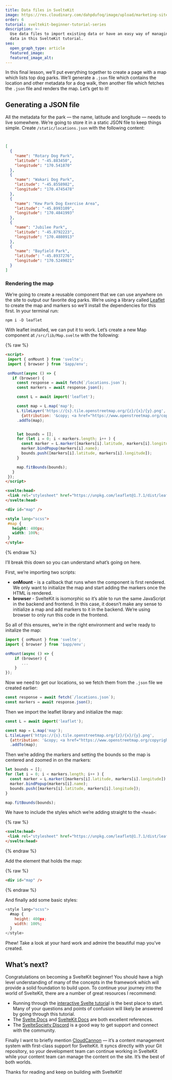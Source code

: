 ```yaml
---
title: Data files in SvelteKit
image: https://res.cloudinary.com/dahpdufoq/image/upload/marketing-site/tutorial-sveltekit.png
order: 6
tutorial: sveltekit-beginner-tutorial-series
description: >-
  Use data files to import existing data or have an easy way of managing global
  data in this SvelteKit tutorial.
seo:
  open_graph_type: article
  featured_image:
  featured_image_alt:
---
```


In this final lesson, we’ll put everything together to create a page with a map which lists top dog parks. We’ll generate a `.json` file which contains the location and other metadata for a dog walk, then another file which fetches the `.json` file and renders the map. Let’s get to it\!

## Generating a JSON file

All the metadata for the park — the name, latitude and longitude — needs to live somewhere. We’re going to store it in a static JSON file to keep things simple. Create `/static/locations.json` with the following content:

```json


[
  {
    "name": "Rotary Dog Park",
    "latitude": "-45.883450",
    "longitude": "170.541870"
  },
  {
    "name": "Wakari Dog Park",
    "latitude": "-45.8558982",
    "longitude": "170.4745478"
  },
  {
    "name": "Kew Park Dog Exercise Area",
    "latitude": "-45.8993109",
    "longitude": "170.4841993"
  },
  {
    "name": "Jubilee Park",
    "latitude": "-45.8792223",
    "longitude": "170.4880913"
  },
  {
    "name": "Bayfield Park",
    "latitude": "-45.8937276",
    "longitude": "170.5249021"
  }
]
```


### Rendering the map

We’re going to create a reusable component that we can use anywhere on the site to output our favorite dog parks. We’re using a library called [Leaflet](https://leafletjs.com/) to create the map and markers so we’ll install the dependencies for this first. In your terminal run:

```shell
npm i -D leaflet
```

With leaflet installed, we can put it to work. Let’s create a new Map component at `/src/lib/Map.svelte` with the following:

{% raw %}
 ```html
<script>
  import { onMount } from 'svelte';
  import { browser } from '$app/env';

  onMount(async () => {
    if (browser) {
      const response = await fetch(`/locations.json`);
      const markers = await response.json();

      const L = await import('leaflet');

      const map = L.map('map');
      L.tileLayer('https://{s}.tile.openstreetmap.org/{z}/{x}/{y}.png', 
        {attribution: '&copy; <a href="https://www.openstreetmap.org/copyright">OpenStreetMap</a> contributors'})
      .addTo(map);


      let bounds = [];
      for (let i = 0; i < markers.length; i++ ) {
        const marker = L.marker([markers[i].latitude, markers[i].longitude]).addTo(map);
        marker.bindPopup(markers[i].name);
        bounds.push([markers[i].latitude, markers[i].longitude]);
      }

      map.fitBounds(bounds);
    }
  });
</script>

<svelte:head>
  <link rel="stylesheet" href="https://unpkg.com/leaflet@1.7.1/dist/leaflet.css" crossorigin=""/>
</svelte:head>

<div id="map" />

<style lang="scss">
  #map {
    height: 400px;
    width: 100%;
  }
</style>
```
{% endraw %}

I’ll break this down so you can understand what’s going on here.

First, we’re importing two scripts:

* **onMount** - is a callback that runs when the component is first rendered. We only want to initialize the map and start adding the markers once the HTML is rendered.
* **browser** - SvelteKit is isomorphic so it’s able to run the same JavaScript in the backend and frontend. In this case, it doesn’t make any sense to initialize a map and add markers to it in the backend. We’re using browser to only run this code in the frontend.

So all of this ensures, we’re in the right environment and we’re ready to initalize the map:

```javascript
import { onMount } from 'svelte';
import { browser } from '$app/env';

onMount(async () => {
    if (browser) {
       ...
    }
});
```

Now we need to get our locations, so we fetch them from the `.json` file we created earlier:

```javascript
const response = await fetch(`/locations.json`);
const markers = await response.json();
```

Then we import the leaflet library and initialize the map:

```javascript
const L = await import('leaflet');

const map = L.map('map');
L.tileLayer('https://{s}.tile.openstreetmap.org/{z}/{x}/{y}.png', 
  {attribution: '&copy; <a href="https://www.openstreetmap.org/copyright">OpenStreetMap</a> contributors'})
  .addTo(map);
```

Then we’re adding the markers and setting the bounds so the map is centered and zoomed in on the markers:

```javascript
let bounds = [];
for (let i = 0; i < markers.length; i++ ) {
  const marker = L.marker([markers[i].latitude, markers[i].longitude]).addTo(map);
  marker.bindPopup(markers[i].name);
  bounds.push([markers[i].latitude, markers[i].longitude]);
}

map.fitBounds(bounds);
```

We have to include the styles which we’re adding straight to the `<head>`\:

{% raw %}
 ```html
<svelte:head>
  <link rel="stylesheet" href="https://unpkg.com/leaflet@1.7.1/dist/leaflet.css" crossorigin=""/>
</svelte:head>
```
{% endraw %}

Add the element that holds the map:

{% raw %}
 ```html
<div id="map" />
```
{% endraw %}

And finally add some basic styles:

```javascript
<style lang="scss">
  #map {
    height: 400px;
    width: 100%;
  }
</style>
```

Phew\! Take a look at your hard work and admire the beautiful map you’ve created.

## What’s next?

Congratulations on becoming a SvelteKit beginner\! You should have a high level understanding of many of the concepts in the framework which will provide a solid foundation to build upon. To continue your journey into the world of SvelteKit, there are a number of great resources I recommend:

* Running through the [interactive Svelte tutoria](https://svelte.dev/tutorial/basics)l is the best place to start. Many of your questions and points of confusion will likely be answered by going through this tutorial.
* The [Svelte Docs](https://svelte.dev/docs) and [SvelteKit Docs](https://kit.svelte.dev/docs/introduction) are both excellent references.
* The [SvelteSociety Discord](https://discord.com/invite/svelte) is a good way to get support and connect with the community.

Finally I want to briefly mention [CloudCannon](https://cloudcannon.com/sveltekit-cms/) — it’s a content management system with first-class support for SvelteKit. It syncs directly with your Git repository, so your development team can continue working in SvelteKit while your content team can manage the content on the site. It’s the best of both worlds.

Thanks for reading and keep on building with SvelteKit\!
